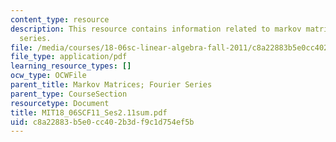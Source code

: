```yaml
---
content_type: resource
description: This resource contains information related to markov matrices; fourier
  series.
file: /media/courses/18-06sc-linear-algebra-fall-2011/c8a22883b5e0cc402b3df9c1d754ef5b_MIT18_06SCF11_Ses2.11sum.pdf
file_type: application/pdf
learning_resource_types: []
ocw_type: OCWFile
parent_title: Markov Matrices; Fourier Series
parent_type: CourseSection
resourcetype: Document
title: MIT18_06SCF11_Ses2.11sum.pdf
uid: c8a22883-b5e0-cc40-2b3d-f9c1d754ef5b
---
```

